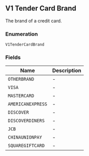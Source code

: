 ## V1 Tender Card Brand

The brand of a credit card.

### Enumeration

`V1TenderCardBrand`

### Fields

| Name | Description |
|  --- | --- |
| `OTHERBRAND` | - |
| `VISA` | - |
| `MASTERCARD` | - |
| `AMERICANEXPRESS` | - |
| `DISCOVER` | - |
| `DISCOVERDINERS` | - |
| `JCB` | - |
| `CHINAUNIONPAY` | - |
| `SQUAREGIFTCARD` | - |

